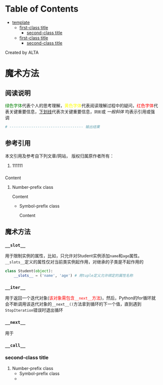 
Table of Contents
=================

   * [template](#template)
      * [first-class title](#first-class-title)
         * [second-class title](#second-class-title)
      * [first-class title](#first-class-title-1)
         * [second-class title](#second-class-title-1)

Created by ALTA
# 魔术方法  
## 阅读说明  

<font color=#008000>绿色字体</font>代表个人的思考理解，<font color=Yellow>黄色字体</font>代表阅读理解过程中的疑问，<font color=Red>红色字体</font>代表关键重要信息，<u>下划线</u>代表次关键重要信息，`阴影`或 *一般斜体* 均表示引用或强调 

```python
# ---------------------------------- 输出结果
```

## 参考引用  

本文引用及参考自下列文章/网站， 版权归属原作者所有：

1. 111111

### 

Content 

1. Number-prefix class  

   Content 

   - Symbol-prefix class 

     Content 

## 魔术方法  

### `__slot__`  

用于限制实例的属性，比如，只允许对Student实例添加`name`和`age`属性。`__slots__`定义的属性仅对当前类实例起作用，对继承的子类是不起作用的  

```python
class Student(object):
    __slots__ = ('name', 'age') # 用tuple定义允许绑定的属性名称
```

### `__iter__`  

用于返回一个迭代对象(<font color=Red>该对象需包含`__next__`方法</font>)，然后，Python的for循环就会不断调用该迭代对象的`__next__()`方法拿到循环的下一个值，直到遇到`StopIteration`错误时退出循环

### `__next__`  

用于  

### `__call__`  



### second-class title  

1. Number-prefix class  
   - Symbol-prefix class
   - 